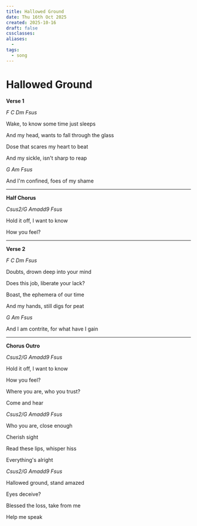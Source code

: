 ```yaml
---
title: Hallowed Ground
date: Thu 16th Oct 2025
created: 2025-10-16
draft: false
cssclasses:
aliases: 
  - 
tags: 
  - song
---
```

# Hallowed Ground
**Verse 1**

*F C Dm Fsus*

Wake, to know some time just sleeps

And my head, wants to fall through the glass

Dose that scares my heart to beat

And my sickle, isn't sharp to reap

*G Am Fsus*

And I'm confined, foes of my shame

---
**Half Chorus**

*Csus2/G Amadd9 Fsus*

Hold it off, I want to know

How you feel? 

---
**Verse 2**

*F C Dm Fsus*

Doubts, drown deep into your mind

Does this job, liberate your lack?

Boast, the ephemera of our time

And my hands, still digs for peat

*G Am Fsus*

And I am contrite, for what have I gain

---
**Chorus Outro**

*Csus2/G Amadd9 Fsus*

Hold it off, I want to know

How you feel? 

Where you are, who you trust? 

Come and hear

*Csus2/G Amadd9 Fsus*

Who you are, close enough

Cherish sight

Read these lips, whisper hiss

Everything's alright

*Csus2/G Amadd9 Fsus*

Hallowed ground, stand amazed

Eyes deceive?

Blessed the loss, take from me

Help me speak